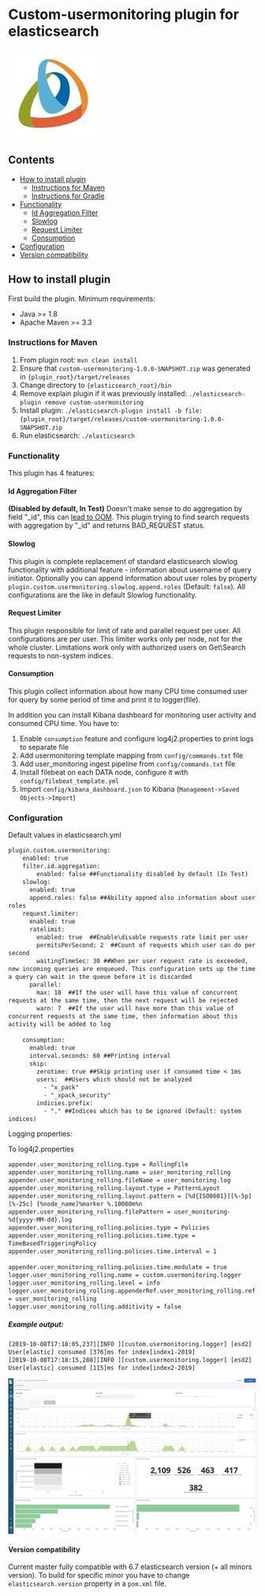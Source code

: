Custom-usermonitoring plugin for elasticsearch
================================
![](https://raw.githubusercontent.com/griddynamics/elasticsearch-usermonitoring-plugin/master/config/img/gd.png)
## Contents
- [How to install plugin](#how-to-install-plugin)
    - [Instructions for Maven](#instructions-for-maven)
    - [Instructions for Gradle](#instructions-for-gradle)
- [Functionality](#functionality)
    - [Id Aggregation Filter](#id-aggregation-filter)
    - [Slowlog](#slowlog)
    - [Request Limiter](#request-limiter)
    - [Consumption](#consumption)
- [Configuration](#configuration)
- [Version compatibility](#version-compatibility)
    
    
## How to install plugin
First build the plugin. Minimum requirements:
- Java >= 1.8
- Apache Maven >= 3.3

### Instructions for Maven
1. From plugin root: 
`mvn clean install`
2. Ensure that `custom-usermonitoring-1.0.0-SNAPSHOT.zip` was generated in `{plugin_root}/target/releases`
3. Change directory to `{elasticsearch_root}/bin`
4. Remove explain plugin if it was previously installed:
`./elasticsearch-plugin remove custom-usermonitoring`
5. Install plugin:
`./elasticsearch-plugin install -b file:{plugin_root}/target/releases/custom-usermonitoring-1.0.0-SNAPSHOT.zip`
6. Run elasticsearch:
`./elasticsearch`


### Functionality
This plugin has 4 features:
#### Id Aggregation Filter
**(Disabled by default, In Test)** 
Doesn't make sense to do aggregation by field "_id", this can [lead to OOM](https://github.com/elastic/elasticsearch/issues/32626).
This plugin trying to find search requests with aggregation by "_id" and returns BAD_REQUEST status. 
#### Slowlog
This plugin is complete replacement of standard elasticsearch slowlog functionality with additional feature - information about username of query initiator.
Optionally you can append information about user roles by property `plugin.custom.usermonitoring.slowlog.append.roles` (Default: `false`).
All configurations are the like in default Slowlog functionality.

#### Request Limiter
This plugin responsible for limit of rate and parallel request per user.
All configurations are per user. This limiter works only per node, not for the whole cluster. Limitations work only with authorized users on Get\Search requests to non-system indices.

#### Consumption
This plugin collect information about how many CPU time consumed user for query by some period of time and print it to logger(file).

In addition you can install Kibana dashboard for monitoring user activity and consumed CPU time.
You have to:
1. Enable `consumption` feature and configure log4j2.properties to print logs to separate file
2. Add usermonitoring template mapping from `config/commands.txt` file
3. Add user_monitoring ingest pipeline from `config/commands.txt` file
4. Install filebeat on each DATA node, configure it with `config/filebeat_template.yml`
5. Import `config/kibana_dashboard.json` to Kibana (`Management->Saved Objects->Import`)

### Configuration 
Default values in elasticsearch.yml
```
plugin.custom.usermonitoring:
    enabled: true
    filter.id.aggregation:
        enabled: false ##Functionality disabled by default (In Test)
    slowlog:
      enabled: true
      append.roles: false ##Ability appned also information about user roles
    request.limiter:
      enabled: true
      ratelimit:
        enabled: true  ##Enable\disable requests rate limit per user
        permitsPerSecond: 2  ##Count of requests which user can do per second
        waitingTimeSec: 30 ##When per user request rate is exceeded, new incoming queries are enqueued. This configuration sets up the time a query can wait in the queue before it is discarded 
      parallel:
        max: 10  ##If the user will have this value of concurrent requests at the same time, then the next request will be rejected 
        warn: 7  ##If the user will have more than this value of concurrent requests at the same time, then information about this activity will be added to log

    consumption:
      enabled: true
      interval.seconds: 60 ##Printing interval
      skip:
        zerotime: true ##Skip printing user if consumed time < 1ms
        users:  ##Users which should not be analyzed
          - "x_pack"
          - "_xpack_security"
        indicies.prefix:
          - "." ##Indices which has to be ignored (Default: system indices)
```

Logging properties:

To log4j2.properties
```
appender.user_monitoring_rolling.type = RollingFile
appender.user_monitoring_rolling.name = user_monitoring_rolling
appender.user_monitoring_rolling.fileName = user_monitoring.log
appender.user_monitoring_rolling.layout.type = PatternLayout
appender.user_monitoring_rolling.layout.pattern = [%d{ISO8601}][%-5p][%-25c] [%node_name]%marker %.10000m%n
appender.user_monitoring_rolling.filePattern = user_monitoring-%d{yyyy-MM-dd}.log
appender.user_monitoring_rolling.policies.type = Policies
appender.user_monitoring_rolling.policies.time.type = TimeBasedTriggeringPolicy
appender.user_monitoring_rolling.policies.time.interval = 1

appender.user_monitoring_rolling.policies.time.modulate = true
logger.user_monitoring_rolling.name = custom.usermonitoring.logger
logger.user_monitoring_rolling.level = info
logger.user_monitoring_rolling.appenderRef.user_monitoring_rolling.ref = user_monitoring_rolling
logger.user_monitoring_rolling.additivity = false
```

##### Example output:
```
[2019-10-08T17:18:05,237][INFO ][custom.usermonitoring.logger] [esd2] User[elastic] consumed [376]ms for index[index1-2019]
[2019-10-08T17:18:15,288][INFO ][custom.usermonitoring.logger] [esd2] User[elastic] consumed [115]ms for index[index2-2019]
```
![Dashboard screenshot](https://raw.githubusercontent.com/griddynamics/elasticsearch-usermonitoring-plugin/master/config/img/dashboard_example.png)


#### Version compatibility
Current master fully compatible with 6.7 elasticsearch version (+ all minors version). 
To build for specific minor you have to change `elasticsearch.version` property in a `pom.xml` file.